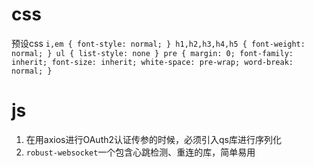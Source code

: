 # css
预设css
`i,em {
  font-style: normal;
}
h1,h2,h3,h4,h5 {
  font-weight: normal;
}
ul {
  list-style: none
}
pre {
  margin: 0;
  font-family: inherit;
  font-size: inherit;
  white-space: pre-wrap;
  word-break: normal;
}`

# js
1. 在用axios进行OAuth2认证传参的时候，必须引入qs库进行序列化
2. `robust-websocket`一个包含心跳检测、重连的库，简单易用
